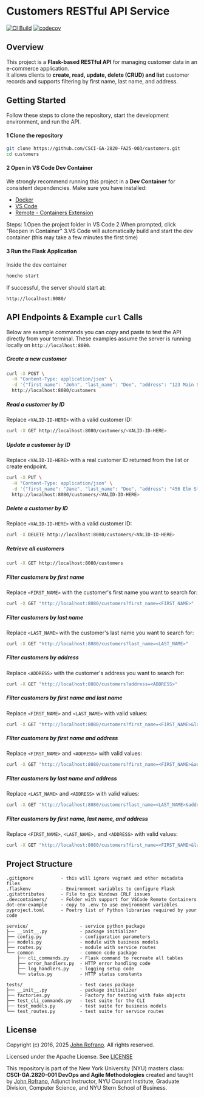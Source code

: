 # Customers RESTful API Service

[![CI Build](https://github.com/CSCI-GA-2820-FA25-003/customers/actions/workflows/ci.yml/badge.svg)](https://github.com/CSCI-GA-2820-FA25-003/customers/actions/workflows/ci.yml)
[![codecov](https://codecov.io/gh/CSCI-GA-2820-FA25-003/customers/graph/badge.svg?token=2FYGK51XFT)](https://codecov.io/gh/CSCI-GA-2820-FA25-003/customers)

## Overview

This project is a **Flask-based RESTful API** for managing customer data in an e-commerce application.  
It allows clients to **create, read, update, delete (CRUD) and list** customer records and supports filtering by first name, last name, and address.

## Getting Started

Follow these steps to clone the repository, start the development environment, and run the API.

#### 1 Clone the repository
```bash
git clone https://github.com/CSCI-GA-2820-FA25-003/customers.git
cd customers
```

#### 2 Open in VS Code Dev Container
We strongly recommend running this project in a **Dev Container** for consistent dependencies.
Make sure you have installed:

- [Docker](https://docs.docker.com/get-docker/)
- [VS Code](https://code.visualstudio.com/)
- [Remote - Containers Extension](https://marketplace.visualstudio.com/items?itemName=ms-vscode-remote.remote-containers)

Steps:
1.Open the project folder in VS Code
2.When prompted, click "Reopen in Container"
3.VS Code will automatically build and start the dev container (this may take a few minutes the first time)

#### 3 Run the Flask Application

Inside the dev container

```bash
honcho start
```
If successful, the server should start at:
```
http://localhost:8080/
```

## API Endpoints & Example  `curl` Calls

Below are example commands you can copy and paste to test the API directly from your terminal.
These examples assume the server is running locally on `http://localhost:8080`.

##### Create a new customer
```bash
curl -X POST \
  -H "Content-Type: application/json" \
  -d '{"first_name": "John", "last_name": "Doe", "address": "123 Main Street, Anytown, USA"}' \
  http://localhost:8080/customers
```

##### Read a customer by ID
Replace `<VALID-ID-HERE>` with a valid customer ID:
```bash
curl -X GET http://localhost:8080/customers/<VALID-ID-HERE>
```

##### Update a customer by ID
Replace `<VALID-ID-HERE>` with a real customer ID returned from the list or create endpoint.
```bash
curl -X PUT \
  -H "Content-Type: application/json" \
  -d '{"first_name": "Jane", "last_name": "Doe", "address": "456 Elm Street, Cityville, USA"}' \
  http://localhost:8080/customers/<VALID-ID-HERE>
```

##### Delete a customer by ID
Replace `<VALID-ID-HERE>` with a valid customer ID:
```bash
curl -X DELETE http://localhost:8080/customers/<VALID-ID-HERE>
```

##### Retrieve all customers
```bash
curl -X GET http://localhost:8080/customers
```

##### Filter customers by first name

Replace `<FIRST_NAME>` with the customer's first name you want to search for:
```bash
curl -X GET "http://localhost:8080/customers?first_name=<FIRST_NAME>"
```

##### Filter customers by last name

Replace `<LAST_NAME>` with the customer's last name you want to search for:
```bash
curl -X GET "http://localhost:8080/customers?last_name=<LAST_NAME>"
```

##### Filter customers by address

Replace `<ADDRESS>` with the customer's address you want to search for:
```bash
curl -X GET "http://localhost:8080/customers?address=<ADDRESS>"
```

##### Filter customers by first name and last name
Replace `<FIRST_NAME>` and `<LAST_NAME>` with valid values:
```bash
curl -X GET "http://localhost:8080/customers?first_name=<FIRST_NAME>&last_name=<LAST_NAME>"
```

##### Filter customers by first name and address
Replace `<FIRST_NAME>` and `<ADDRESS>` with valid values:
```bash
curl -X GET "http://localhost:8080/customers?first_name=<FIRST_NAME>&address=<ADDRESS>"
```

##### Filter customers by last name and address
Replace `<LAST_NAME>` and `<ADDRESS>` with valid values:
```bash
curl -X GET "http://localhost:8080/customers?last_name=<LAST_NAME>&address=<ADDRESS>"
```

##### Filter customers by first name, last name, and address
Replace `<FIRST_NAME>`, `<LAST_NAME>,` and `<ADDRESS>` with valid values:
```bash
curl -X GET "http://localhost:8080/customers?first_name=<FIRST_NAME>&last_name=<LAST_NAME>&address=<ADDRESS>"
```

## Project Structure

```text
.gitignore          - this will ignore vagrant and other metadata files
.flaskenv           - Environment variables to configure Flask
.gitattributes      - File to gix Windows CRLF issues
.devcontainers/     - Folder with support for VSCode Remote Containers
dot-env-example     - copy to .env to use environment variables
pyproject.toml      - Poetry list of Python libraries required by your code

service/                   - service python package
├── __init__.py            - package initializer
├── config.py              - configuration parameters
├── models.py              - module with business models
├── routes.py              - module with service routes
└── common                 - common code package
    ├── cli_commands.py    - Flask command to recreate all tables
    ├── error_handlers.py  - HTTP error handling code
    ├── log_handlers.py    - logging setup code
    └── status.py          - HTTP status constants

tests/                     - test cases package
├── __init__.py            - package initializer
├── factories.py           - Factory for testing with fake objects
├── test_cli_commands.py   - test suite for the CLI
├── test_models.py         - test suite for business models
└── test_routes.py         - test suite for service routes
```

## License

Copyright (c) 2016, 2025 [John Rofrano](https://www.linkedin.com/in/JohnRofrano/). All rights reserved.

Licensed under the Apache License. See [LICENSE](LICENSE)

This repository is part of the New York University (NYU) masters class: **CSCI-GA.2820-001 DevOps and Agile Methodologies** created and taught by [John Rofrano](https://cs.nyu.edu/~rofrano/), Adjunct Instructor, NYU Courant Institute, Graduate Division, Computer Science, and NYU Stern School of Business.
